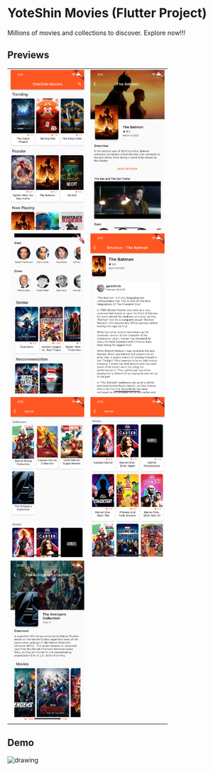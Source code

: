# YoteShin Movies (Flutter Project)

Millions of movies and collections to discover. Explore now!!!

## Previews

|   |   |
| --- | --- |
| <img src="./assets/screenshots/1.png" alt="drawing" height="360"/> | <img src="./assets/screenshots/2.png" alt="drawing" height="360"/> |
| <img src="./assets/screenshots/3.png" alt="drawing" height="360"/> | <img src="./assets/screenshots/4.png" alt="drawing" height="360"/> |
| <img src="./assets/screenshots/5.png" alt="drawing" height="360"/> | <img src="./assets/screenshots/6.png" alt="drawing" height="360"/> |
| <img src="./assets/screenshots/7.png" alt="drawing" height="360"/> |   |

## Demo

<img src="./assets/screenshots/demo.gif" alt="drawing" height="360"/>